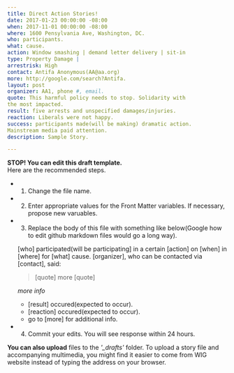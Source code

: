 ```yaml
---
title: Direct Action Stories!
date: 2017-01-23 00:00:00 -08:00
when: 2017-11-01 00:00:00 -08:00
where: 1600 Pensylvania Ave, Washington, DC.
who: participants.
what: cause.
action: Window smashing | demand letter delivery | sit-in
type: Property Damage | 
arrestrisk: High
contact: Antifa Anonymous(AA@aa.org)
more: http://google.com/search?Antifa.
layout: post
organizer: AA1, phone #, email. 
quote: This harmful policy needs to stop. Solidarity with
the most impacted. 
result: five arrests and unspecified damages/injuries.
reaction: Liberals were not happy.
success: participants made(will be making) dramatic action.
Mainstream media paid attention.
description: Sample Story.

---
```



**STOP! You can edit this draft template.**  
Here are the recommended steps.
 * 1. Change the file name.
 * 2. Enter appropriate values for the 
 Front Matter variables. If necessary, propose new varuables.
 * 3. Replace the body of this file with something like
below(Google how to edit github markdown files would go a long way). 

   [who] participated(will be participating] in a certain [action] on [when] 
    in [where] for [what] cause. [organizer], who can be contacted via [contact], said: 

    >[quote]
    > more [quote]
    
   *more info*

    * [result] occured(expected to occur). 
    * [reaction] occured(expected to occur).
    * go to [more] for additional info. 
  * 4. Commit your edits. You will see response within 24 hours.
  
 **You can also upload** files to the *'_drafts'* folder.
   To upload a story file and accompanying multimedia, you might find it easier
   to come from WIG website instead of typing the address on your browser.

